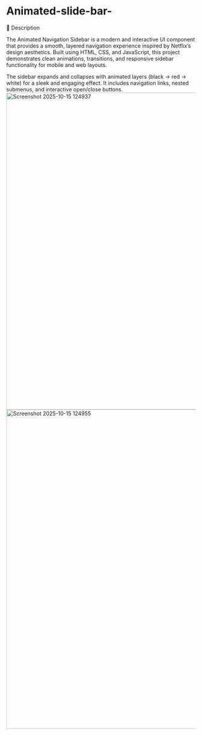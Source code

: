 # Animated-slide-bar-
📖 Description

The Animated Navigation Sidebar is a modern and interactive UI component that provides a smooth, layered navigation experience inspired by Netflix’s design aesthetics. Built using HTML, CSS, and JavaScript, this project demonstrates clean animations, transitions, and responsive sidebar functionality for mobile and web layouts.

The sidebar expands and collapses with animated layers (black → red → white) for a sleek and engaging effect. It includes navigation links, nested submenus, and interactive open/close buttons.
<img width="1867" height="843" alt="Screenshot 2025-10-15 124937" src="https://github.com/user-attachments/assets/c8cf4928-e1ef-4a05-ae1b-f6e6bf3b4e6c" />
<img width="1889" height="850" alt="Screenshot 2025-10-15 124955" src="https://github.com/user-attachments/assets/0470305c-3920-41ef-bf80-87f0f6357f40" />

